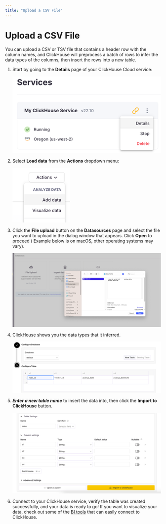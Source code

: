 ```yaml
---
title: "Upload a CSV File"
---
```


# Upload a CSV File

You can upload a CSV or TSV file that contains a header row with the column names, and ClickHouse will preprocess a batch
of rows to infer the data types of the columns, then insert the rows into a new table.

1. Start by going to the **Details** page of your ClickHouse Cloud service:

    ![Details page](./images/uploadcsv1.png)

2. Select **Load data** from the **Actions** dropdown menu:

    ![Add data](./images/uploadcsv2.png)

3. Click the **File upload** button on the **Datasources** page and select the file you want to upload in the dialog window that appears. Click **Open** to proceed ( Example below is on macOS, other operating systems may vary).

    ![Select the file to upload](./images/uploadcsv3.png)

4. ClickHouse shows you the data types that it inferred. 

    ![Inferred data types](./images/uploadcsv4.png)

5. ***Enter a new table name*** to insert the data into, then click the **Import to ClickHouse** button.

    ![Select the file to upload](./images/uploadcsv5.png)

6. Connect to your ClickHouse service, verify the table was created successfully, and your data is ready to go! If you want to visualize your data, check out some of the [BI tools](../data-visualization/index.md) that can easily connect to ClickHouse.
